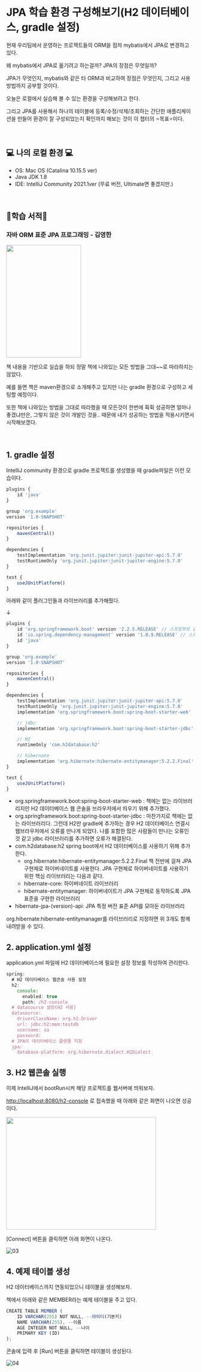 # JPA 학습 환경 구성해보기(H2 데이터베이스, gradle 설정)

현재 우리팀에서 운영하는 프로젝트들의 ORM을 점차 mybatis에서 JPA로 변경하고 있다. 

왜 mybatis에서 JPA로 옮기려고 하는걸까? JPA의 장점은 무엇일까?

JPA가 무엇인지, mybatis와 같은 타 ORM과 비교하여 장점은 무엇인지, 그리고 사용 방법까지 공부할 것이다.

오늘은 로컬에서 실습해 볼 수 있는 환경을 구성해보려고 한다. 

그리고 JPA를 사용해서 하나의 테이블에 등록/수정/삭제/조회하는 간단한 애플리케이션을 만들어 환경이 잘 구성되었는지 확인까지 해보는 것이 이 챕터의 ⭐️목표⭐️이다. 

<br/>

## 💻 나의 로컬 환경 💻

- OS: Mac OS (Catalina 10.15.5 ver)
- Java JDK 1.8
- IDE: IntelliJ Community 2021.1ver (무료 버전, Ultimate면 좋겠지만.)

<br/>

## 📕학습 서적📒

### 자바 ORM 표준 JPA 프로그래밍 - 김영한

<img src="https://user-images.githubusercontent.com/52793122/133824992-b3ec1f7a-3d1d-4125-867c-0fee75d96d81.png"  width="200" height="300"/>

책 내용을 기반으로 실습을 하되 정말 책에 나와있는 모든 방법을 그대~~로 따라하지는 않았다. 

예를 들면 책은 maven환경으로 소개해주고 있지만 나는 gradle 환경으로 구성하고 세팅할 예정이다.  

또한 책에 나와있는 방법을 그대로 따라했을 때 모든것이 한번에 휙휙 성공하면 얼마나 좋겠냐만은, 그렇지 않은 것이 개발인 것을.. 때문에 내가 성공하는 방법을 적용시키면서 시작해보겠다. 

<br/>

## 1. gradle 설정
IntelliJ community 환경으로 gradle 프로젝트를 생성했을 때 gradle파일은 이런 모습이다. 

```jsx
plugins {
    id 'java'
}

group 'org.example'
version '1.0-SNAPSHOT'

repositories {
    mavenCentral()
}

dependencies {
    testImplementation 'org.junit.jupiter:junit-jupiter-api:5.7.0'
    testRuntimeOnly 'org.junit.jupiter:junit-jupiter-engine:5.7.0'
}

test {
    useJUnitPlatform()
}
```

아래와 같이 플러그인들과 라이브러리를 추가해줬다.

↓

```jsx
plugins {
    id 'org.springframework.boot' version '2.2.5.RELEASE' // 스프링부트 플러그인
    id 'io.spring.dependency-management' version '1.0.9.RELEASE' // 스프링 의존성 관리 플러그인
    id 'java'
}

group 'org.example'
version '1.0-SNAPSHOT'

repositories {
    mavenCentral()
}

dependencies {
    testImplementation 'org.junit.jupiter:junit-jupiter-api:5.7.0'
    testRuntimeOnly 'org.junit.jupiter:junit-jupiter-engine:5.7.0'
    implementation 'org.springframework.boot:spring-boot-starter-web'

    // jdbc
    implementation 'org.springframework.boot:spring-boot-starter-jdbc'

    // H2
    runtimeOnly 'com.h2database:h2'

    // hibernate
    implementation 'org.hibernate:hibernate-entitymanager:5.2.2.Final'
}

test {
    useJUnitPlatform()
}
```

- org.springframework.boot:spring-boot-starter-web
: 책에는 없는 라이브러리지만 H2 데이터베이스 웹 콘솔을 브라우저에서 띄우기 위해 추가했다.
- org.springframework.boot:spring-boot-starter-jdbc
: 마찬가지로 책에는 없는 라이브러리다. 그런데 H2만 gradle에 추가하는 경우 H2 데이터베이스 연결시 웹브라우저에서 오류를 만나게 되었다. 나를 포함한 많은 사람들이 만나는 오류인 것 같고 jdbc 라이브러리를 추가하면 오류가 해결된다.
- com.h2database:h2
spring boot에서 H2 데이터베이스를 사용하기 위해 추가한다.
    - org.hibernate:hibernate-entitymanager:5.2.2.Final
책 전반에 걸쳐 JPA 구현체로 하이버네이트를 사용한다. JPA 구현체로 하이버네이트를 사용하기 위한 핵심 라이브러리는 다음과 같다. 
    - hibernate-core: 하이버네이트 라이브러리
    - hibernate-entitymanager: 하이버네이트가 JPA 구현체로 동작하도록 JPA 표준을 구현한 라이브러리 
- hibernate-jpa-(version)-api: JPA 특정 버전 표준 API를 모아둔 라이브러리

org.hibernate:hibernate-entitymanager를 라이브러리로 지정하면 위 3개도 함께 내려받을 수 있다.

## 2. application.yml 설정
application.yml 파일에 H2 데이터베이스에 필요한 설정 정보를 작성하여 관리한다. 

```jsx
spring:
  # H2 데이터베이스 웹콘솔 사용 설정
  h2:
    console:
      enabled: true
      path: /h2-console
  # datasource 설정(H2 사용)
  datasource:
    driverClassName: org.h2.Driver
    url: jdbc:h2:mem:testdb
    username: sa
    password:
  # JPA의 데이터베이스 플랫폼 지정    
  jpa:
    database-platform: org.hibernate.dialect.H2Dialect
```

## 3. H2 웹콘솔 실행
이제 IntelliJ에서 bootRun시켜 해당 프로젝트를 웹서버에 띄워보자. 

[http://localhost:8080/h2-console](http://localhost:8080/h2-console) 로 접속했을 때 아래와 같은 화면이 나오면 성공이다.

<img src="https://user-images.githubusercontent.com/52793122/133824979-742c0ae7-eea7-4fbb-99db-3f23379f583b.png"  width="400" height="300"/>

[Connect] 버튼을 클릭하면 아래 화면이 나온다. 

![03](https://user-images.githubusercontent.com/52793122/133824986-98c99148-85d2-4dfe-b80a-9286a787ae1a.png)

## 4. 예제 테이블 생성
H2 데이터베이스까지 연동되었으니 테이블을 생성해보자. 

책에서 아래와 같은 MEMBER라는 예제 테이블을 주고 있다. 

```jsx
CREATE TABLE MEMBER (
	ID VARCHAR(255) NOT NULL, --아이디(기본키)
	NAME VARCHAR(255), --이름
	AGE INTEGER NOT NULL, --나이
	PRIMARY KEY (ID)
);
```

콘솔에 입력 후 [Run] 버튼을 클릭하면 테이블이 생성된다. 

![04](https://user-images.githubusercontent.com/52793122/133824990-b7ac4e5d-52ec-40fe-afee-e1871553cf29.png)
